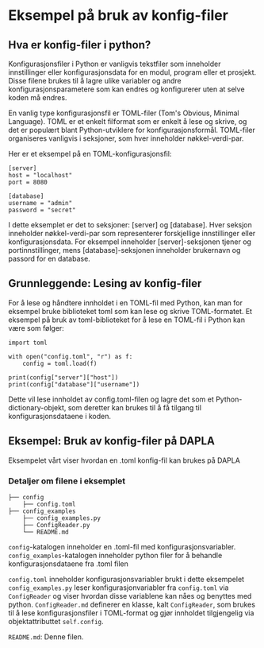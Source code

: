 # Eksempel på bruk av konfig-filer

## Hva er konfig-filer i python?

Konfigurasjonsfiler i Python er vanligvis tekstfiler som inneholder innstillinger eller konfigurasjonsdata for en modul, program eller et prosjekt. Disse filene brukes til å lagre ulike variabler og andre konfigurasjonsparametere som kan endres og konfigurerer uten at selve koden må endres.

En vanlig type konfigurasjonsfil er TOML-filer (Tom's Obvious, Minimal Language). TOML er et enkelt filformat som er enkelt å lese og skrive, og det er populært blant Python-utviklere for konfigurasjonsformål. TOML-filer organiseres vanligvis i seksjoner, som hver inneholder nøkkel-verdi-par.

Her er et eksempel på en TOML-konfigurasjonsfil:

```shell
[server]
host = "localhost"
port = 8080

[database]
username = "admin"
password = "secret"
```

I dette eksemplet er det to seksjoner: [server] og [database]. Hver seksjon inneholder nøkkel-verdi-par som representerer forskjellige innstillinger eller konfigurasjonsdata.
For eksempel inneholder [server]-seksjonen tjener og portinnstillinger,
mens [database]-seksjonen inneholder brukernavn og passord for en database.

## Grunnleggende: Lesing av konfig-filer

For å lese og håndtere innholdet i en TOML-fil med Python, kan man for eksempel bruke biblioteket toml som kan
lese og skrive TOML-formatet. Et eksempel på bruk av toml-biblioteket for å lese en TOML-fil i Python kan være som følger:

```shell
import toml

with open("config.toml", "r") as f:
    config = toml.load(f)

print(config["server"]["host"])
print(config["database"]["username"])
```

Dette vil lese innholdet av config.toml-filen og lagre det som et Python-dictionary-objekt, som deretter kan brukes til å få tilgang til konfigurasjonsdataene i koden.

## Eksempel: Bruk av konfig-filer på DAPLA

Eksempelet vårt viser hvordan en .toml konfig-fil kan brukes på DAPLA

### Detaljer om filene i eksemplet

```shell
├── config
    ├── config.toml
├── config_examples
    ├── config_examples.py
    ├── ConfigReader.py
    └── README.md
```

`config`-katalogen inneholder en .toml-fil med konfigurasjonsvariabler.
`config_examples`-katalogen inneholder python filer for å behandle konfigurasjonsdataene fra .toml filen

`config.toml` inneholder konfigurasjonsvariabler brukt i dette eksempelet
`config_examples.py` leser konfigurasjonvariabler fra `config.toml` via `ConfigReader` og viser hvordan disse variablene kan nåes og benyttes med python.
`ConfigReader.md` definerer en klasse, kalt `ConfigReader`, som brukes til å lese konfigurasjonsfiler i TOML-format og gjør innholdet tilgjengelig via objektattributtet `self.config`.

`README.md`: Denne filen.
